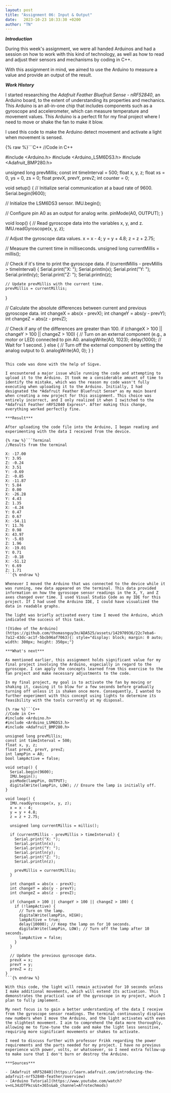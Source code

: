 ```yaml
---
layout: post
title: "Assignment 06: Input & Output"
date:   2023-10-23 10:33:30 +0200
author: "TN"
---
```


***Introduction***

During this week's assignment, we were all handed Arduinos and had a session on how to work with this kind of technology, as well as how to read and adjust their sensors and mechanisms by coding in C++.

With this assignment in mind, we aimed to use the Arduino to measure a value and provide an output of the result.

***Work History***

I started researching the *Adafruit Feather Bluefruit Sense - nRF52840*, an Arduino board, to the extent of understanding its properties and mechanics. This Arduino is an all-in-one chip that includes components such as a gyroscope and accelerometer, which can measure temperature and movement values. This Arduino is a perfect fit for my final project where I need to move or shake the fan to make it blow.

I used this code to make the Arduino detect movement and activate a light when movement is sensed.

{% raw %}```C++
//Code in C++

#include <Arduino.h>
#include <Arduino_LSM6DS3.h>
#include <Adafruit_BMP280.h>

unsigned long prevMillis;
const int timeInterval = 500;
float x, y, z;
float xs = 0, ys = 0, zs = 0;
float prevX, prevY, prevZ;
int counter = 0;

void setup() {
  // Initialize serial communication at a baud rate of 9600.
  Serial.begin(9600);

  // Initialize the LSM6DS3 sensor.
  IMU.begin();

  // Configure pin A0 as an output for analog write.
  pinMode(A0, OUTPUT);
}

void loop() {
  // Read gyroscope data into the variables x, y, and z.
  IMU.readGyroscope(x, y, z);

  // Adjust the gyroscope data values.
  x = x - 4;
  y = y + 4.8;
  z = z + 2.75;

  // Measure the current time in milliseconds.
  unsigned long currentMillis = millis();

  // Check if it's time to print the gyroscope data.
  if (currentMillis - prevMillis > timeInterval) {
    Serial.print("X: ");
    Serial.println(x);
    Serial.print("Y: ");
    Serial.println(y);
    Serial.print("Z: ");
    Serial.println(z);

    // Update prevMillis with the current time.
    prevMillis = currentMillis;
  }

  // Calculate the absolute differences between current and previous gyroscope data.
  int changeX = abs(x - prevX);
  int changeY = abs(y - prevY);
  int changeZ = abs(z - prevZ);

  // Check if any of the differences are greater than 100.
  if (changeX > 100 || changeY > 100 || changeZ > 100) {
    // Turn on an external component (e.g., a motor or LED) connected to pin A0.
    analogWrite(A0, 1023);
    delay(1000); // Wait for 1 second.
  } else {
    // Turn off the external component by setting the analog output to 0.
    analogWrite(A0, 0);
  }
}
```{% endraw %}

This code was done with the help of Sigve.

I encountered a major issue while running the code and attempting to upload it to the Arduino. It took me a considerable amount of time to identify the mistake, which was the reason my code wasn't fully executing when uploading it to the Arduino. Initially, I had designated the *Adafruit Feather Bluefruit Sense* as my main board when creating a new project for this assignment. This choice was entirely incorrect, and I only realized it when I switched to the *Adafruit Feather nRF52840 Express*. After making this change, everything worked perfectly fine.

***Result***

After uploading the code file into the Arduino, I began reading and experimenting with the data I received from the device.

{% raw %}```Terminal
//Results from the terminal

X: -17.00
Y: 3.95
Z: -0.24
X: 3.51
Y: -0.69
Z: -0.85
X: -11.87
Y: 5.84
Z: 0.00
X: -26.28
Y: 4.43
Z: 1.35
X: -4.24
Y: 0.47
Z: 0.67
X: -54.11
Y: 11.76
Z: 0.98
X: 43.97
Y: -5.03
Z: 1.96
X: -19.01
Y: 0.71
Z: -0.18
X: -51.12
Y: 6.69
Z: 1.71
```{% endraw %}

Whenever I moved the Arduino that was connected to the device while it was running, new data appeared on the terminal. This data provided information on how the gyroscope sensor readings in the X, Y, and Z axes changed over time. I used Visual Studio Code as my IDE for this project. If I had used the Arduino IDE, I could have visualized the data in readable graphs.

The light was briefly activated every time I moved the Arduino, which indicated the success of this task.

![Video of the Arduino](https://github.com/thomasnguy3n/ADA525/assets/142970936/22c7eba6-7a12-43dc-ac1f-5bcb96af7063){: style="display: block; margin: 0 auto; width: 300px; height: 350px;"}

***What's next***

As mentioned earlier, this assignment holds significant value for my final project involving the Arduino, especially in regard to the gyroscope. I can apply the concepts learned from this exercise to the fan project and make necessary adjustments to the code.

In my final project, my goal is to activate the fan by moving or shaking it, causing it to blow for a few seconds before gradually turning off unless it is shaken once more. Consequently, I wanted to further experiment with this concept using lights to determine its feasibility with the tools currently at my disposal.

{% raw %}```C++
//Code in C++
#include <Arduino.h>
#include <Arduino_LSM6DS3.h>
#include <Adafruit_BMP280.h>

unsigned long prevMillis;
const int timeInterval = 500;
float x, y, z;
float prevX, prevY, prevZ;
int lampPin = A0;
bool lampActive = false;

void setup() {
  Serial.begin(9600);
  IMU.begin();
  pinMode(lampPin, OUTPUT);
  digitalWrite(lampPin, LOW); // Ensure the lamp is initially off.
}

void loop() {
  IMU.readGyroscope(x, y, z);
  x = x - 4;
  y = y + 4.8;
  z = z + 2.75;

  unsigned long currentMillis = millis();

  if (currentMillis - prevMillis > timeInterval) {
    Serial.print("X: ");
    Serial.println(x);
    Serial.print("Y: ");
    Serial.println(y);
    Serial.print("Z: ");
    Serial.println(z);

    prevMillis = currentMillis;
  }

  int changeX = abs(x - prevX);
  int changeY = abs(y - prevY);
  int changeZ = abs(z - prevZ);

  if (changeX > 100 || changeY > 100 || changeZ > 100) {
    if (!lampActive) {
      // Turn on the lamp.
      digitalWrite(lampPin, HIGH);
      lampActive = true;
      delay(10000); // Keep the lamp on for 10 seconds.
      digitalWrite(lampPin, LOW); // Turn off the lamp after 10 seconds.
      lampActive = false;
    }
  }
  
  // Update the previous gyroscope data.
  prevX = x;
  prevY = y;
  prevZ = z;
}
```{% endraw %}

With this code, the light will remain activated for 10 seconds unless I make additional movements, which will extend its activation. This demonstrates the practical use of the gyroscope in my project, which I plan to fully implement.

My next focus is to gain a better understanding of the data I receive from the gyroscope sensor readings. The terminal continuously displays new numbers when I move the Arduino, and the light activates with even the slightest movement. I aim to comprehend the data more thoroughly, allowing me to fine-tune the code and make the light less sensitive, requiring more significant movements or shakes to activate.

I need to discuss further with professor Frikk regarding the power requirements and the parts needed for my project. I have no previous experience with power, volts, or whatsoever, so I need extra follow-up to make sure that I don't burn or destroy the Arduino.

***Sources***

- [Adafruit nRF52840](https://learn.adafruit.com/introducing-the-adafruit-nrf52840-feather/overview)
- [Arduino Tutorial](https://www.youtube.com/watch?v=nL34zDTPkcs&t=365s&ab_channel=Afrotechmods)